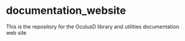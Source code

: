 # documentation_website
This is the repository for the OculusD library and utilities documentation web site
